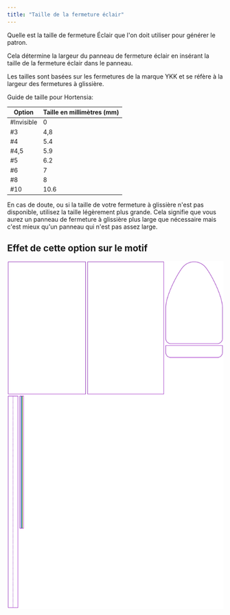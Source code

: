 ```yaml
---
title: "Taille de la fermeture éclair"
---
```


Quelle est la taille de fermeture Éclair que l'on doit utiliser pour générer le patron.

Cela détermine la largeur du panneau de fermeture éclair en insérant la taille de la fermeture éclair dans le panneau.

Les tailles sont basées sur les fermetures de la marque YKK et se réfère à la largeur des fermetures à glissière.

Guide de taille pour Hortensia:

| Option     | Taille en millimètres (mm) |
| ---------- | -------------------------- |
| #Invisible | 0                          |
| #3         | 4,8                        |
| #4         | 5.4                        |
| #4,5       | 5.9                        |
| #5         | 6.2                        |
| #6         | 7                          |
| #8         | 8                          |
| #10        | 10.6                       |

<Note>

En cas de doute, ou si la taille de votre fermeture à glissière n'est pas disponible, utilisez la taille légèrement plus grande. Cela signifie que vous aurez un panneau de fermeture à glissière plus large que nécessaire mais c'est mieux qu'un panneau qui n'est pas assez large.

</Note>

## Effet de cette option sur le motif

![Cette image montre l'effet de cette option en superposant plusieurs variantes qui ont une valeur différente pour cette option](hortensia_zippersize_sample.svg "Effet de cette option sur le modèle")
